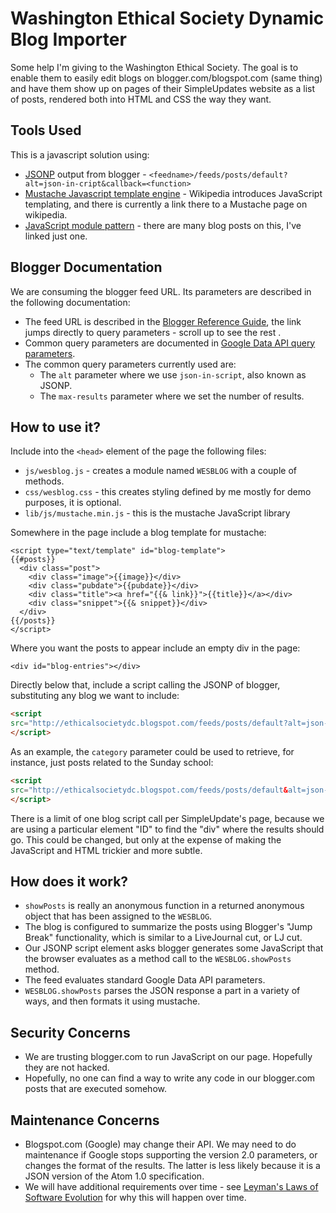 # Washington Ethical Society Dynamic Blog Importer

Some help I'm giving to the Washington Ethical Society.   The goal is to enable
them to easily edit blogs on blogger.com/blogspot.com (same thing) and have
them show up on pages of their SimpleUpdates website as a list of posts,
rendered both into HTML and CSS the way they want.

## Tools Used

This is a javascript solution using:

* [JSONP](http://en.wikipedia.org/wiki/JSONP) output from blogger - `<feedname>/feeds/posts/default?alt=json-in-cript&callback=<function>`
* [Mustache Javascript template engine](http://en.wikipedia.org/wiki/JavaScript_templating) - Wikipedia introduces JavaScript templating, and there is currently a link there to a Mustache page on wikipedia.
* [JavaScript module pattern](http://toddmotto.com/mastering-the-module-pattern/) - there are many blog posts on this, I've linked just one.

## Blogger Documentation

We are consuming the blogger feed URL.  Its parameters are described in the following documentation:

* The feed URL is described in the [Blogger Reference Guide](https://developers.google.com/blogger/docs/2.0/reference#Parameters), the link jumps directly to query parameters - scroll up to see the rest .
* Common query parameters are documented in [Google Data API query parameters](https://developers.google.com/gdata/docs/2.0/reference#Queries).
* The common query parameters currently used are:
  - The `alt` parameter where we use `json-in-script`, also known as JSONP.
  - The `max-results` parameter where we set the number of results.

## How to use it?

Include into the `<head>` element of the page the following files:

* `js/wesblog.js` - creates a module named `WESBLOG` with a couple of methods.
* `css/wesblog.css` - this creates styling defined by me mostly for demo purposes, it is optional.
* `lib/js/mustache.min.js` - this is the mustache JavaScript library

Somewhere in the page include a blog template for mustache:

```
<script type="text/template" id="blog-template">
{{#posts}}
  <div class="post">
    <div class="image">{{image}}</div>
    <div class="pubdate">{{pubdate}}</div>
    <div class="title"><a href="{{& link}}">{{title}}</a></div>
    <div class="snippet">{{& snippet}}</div>
  </div>
{{/posts}}
</script>
```

Where you want the posts to appear include an empty div in the page:

```
<div id="blog-entries"></div>
```

Directly below that, include a script calling the JSONP of blogger, substituting any blog we want to include:

```html
<script
src="http://ethicalsocietydc.blogspot.com/feeds/posts/default?alt=json-in-script&max-results=10&callback=WESBLOG.showPosts">
</script>
```

As an example, the `category` parameter could be used to retrieve, for
instance, just posts related to the Sunday school:

```html
<script
src="http://ethicalsocietydc.blogspot.com/feeds/posts/default&alt=json-in-script&max-results=10&category=Sunday+School&callback=WESBLOG.showPosts">
</script>
```

There is a limit of one blog script call per SimpleUpdate's page, because we
are using a particular element "ID" to find the "div" where the results should
go.  This could be changed, but only at the expense of making the JavaScript
and HTML trickier and more subtle.

## How does it work?

* `showPosts` is really an anonymous function in a returned anonymous object that has been assigned to the `WESBLOG`.
* The blog is configured to summarize the posts using Blogger's "Jump Break" functionality, which is similar to a LiveJournal cut, or LJ cut.
* Our JSONP script element asks blogger generates some JavaScript that the browser evaluates as a method call to the `WESBLOG.showPosts` method.
* The feed evaluates standard Google Data API parameters.
* `WESBLOG.showPosts` parses the JSON response a part in a variety of ways, and then formats it using mustache.

## Security Concerns

* We are trusting blogger.com to run JavaScript on our page.  Hopefully they are not hacked.  
* Hopefully, no one can find a way to write any code in our blogger.com posts that are executed somehow.

## Maintenance Concerns

* Blogspot.com (Google) may change their API.  We may need to do maintenance if Google stops supporting the version 2.0 parameters, or changes the format of the results.  The latter is less likely because it is a JSON version of the Atom 1.0 specification.  
* We will have additional requirements over time - see [Leyman's Laws of Software Evolution](https://en.wikipedia.org/wiki/Lehman%27s_laws_of_software_evolution) for why this will happen over time.

